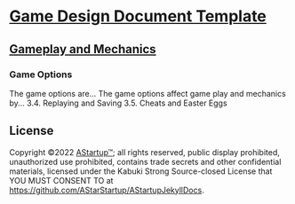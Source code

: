 # [Game Design Document Template](../)

## [Gameplay and  Mechanics](./)

### Game Options

The game options are... The game options affect game play and mechanics by...
3.4.	Replaying and Saving 
3.5.	Cheats and Easter Eggs

## License

Copyright ©2022 [AStartup™](https://astartup.net); all rights reserved, public display prohibited, unauthorized use prohibited, contains trade secrets and other confidential materials, licensed under the Kabuki Strong Source-closed License that YOU MUST CONSENT TO at <https://github.com/AStarStartup/AStartupJekyllDocs>.
